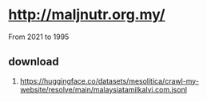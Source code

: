 # http://maljnutr.org.my/

From 2021 to 1995 

## download

1. https://huggingface.co/datasets/mesolitica/crawl-my-website/resolve/main/malaysiatamilkalvi.com.jsonl